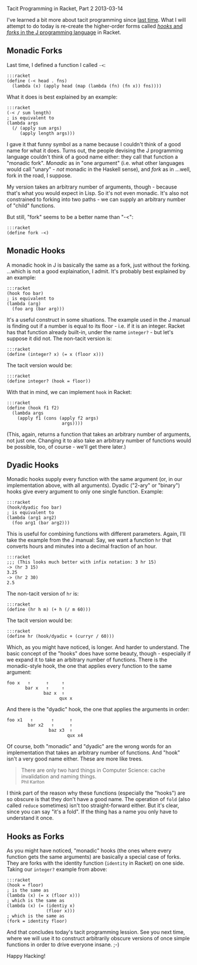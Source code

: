 Tacit Programming in Racket, Part 2
2013-03-14

I've learned a bit more about tacit programming since
[last time](http://r-wos.org/blog/tacit-racket). What I will attempt
to do today is re-create the higher-order forms called [*hooks* and
*forks* in the J programming language](http://www.jsoftware.com/help/learning/09.htm)
in Racket.

Monadic Forks
-------------

Last time, I defined a function I called `-<`:

    :::racket
    (define (-< head . fns)
      (lambda (x) (apply head (map (lambda (fn) (fn x)) fns))))

What it does is best explained by an example:

    :::racket
    (-< / sum length)
    ; is equivalent to
    (lambda args
      (/ (apply sum args)
         (apply length args)))

I gave it that funny symbol as a name because I couldn't think of a
good name for what it does. Turns out, the people devising the J
programming language couldn't think of a good name either: they
call that function a "monadic fork". *Monadic* as in "one argument" (i.e. what
other languages would call "unary" - *not* monadic in the Haskell sense),
and *fork* as in ...well, fork in the road, I suppose.

My version takes an arbitrary number of arguments, though - because
that's what you would expect in Lisp. So it's not even monadic.
It's also not constrained to forking into two paths - we can
supply an arbitrary number of "child" functions. 

But still, "fork" seems to be a better name than "-<":

    :::racket
    (define fork -<)

Monadic Hooks
-------------

A monadic hook in J is basically the same as a fork, just without the forking.
...which is not a good explaination, I admit. It's probably best explained by
an example:

    :::racket
    (hook foo bar)
    ; is equivalent to
    (lambda (arg)
      (foo arg (bar arg)))

It's a useful construct in some situations. The example used in the J manual is
finding out if a number is equal to its floor - i.e. if it is an integer.
Racket has that function already built-in, under the name `integer?` - but
let's suppose it did not. The non-tacit version is:

    :::racket
    (define (integer? x) (= x (floor x)))

The tacit version would be:

    :::racket
    (define integer? (hook = floor))

With that in mind, we can implement `hook` in Racket:

    :::racket
    (define (hook f1 f2)
      (lambda args
        (apply f1 (cons (apply f2 args)
                         args))))

(This, again, returns a function that takes an arbitrary number of
arguments, not just one. Changing it to also take an arbitrary number
of functions would be possible, too, of course - we'll get there
later.)

Dyadic Hooks
------------

Monadic hooks supply every function with the same argument (or, in
our implementation above, with all arguments). Dyadic
("2-ary" or "binary") hooks give every argument to only one single function.
Example:
    
    :::racket
    (hook/dyadic foo bar)
    ; is equivalent to
    (lambda (arg1 arg2)
      (foo arg1 (bar arg2)))

This is useful for combining functions with different parameters. Again,
I'll take the example from the J manual: Say, we want a function `hr`
that converts hours and minutes into a decimal fraction of an hour.

    :::racket
    ;;; (This looks much better with infix notation: 3 hr 15)
    -> (hr 3 15)
    3.25
    -> (hr 2 30)
    2.5

The non-tacit version of `hr` is:

    :::racket
    (define (hr h m) (+ h (/ m 60)))

The tacit version would be:

    :::racket
    (define hr (hook/dyadic + (curryr / 60)))

Which, as you might have noticed, is longer. And harder to understand.
The basic concept of the "hooks" does have some beauty, though - especially
if we expand it to take an arbitrary number of functions. There is
the monadic-style hook, the one that applies every function to
the same argument:

    foo x   ⇑      ⇑     ⇑
           bar x   ⇑     ⇑
                  baz x  ⇑
                        qux x

And there is the "dyadic" hook, the one that applies the arguments
in order:

    
    foo x1   ⇑       ⇑      ⇑
            bar x2   ⇑      ⇑
                    baz x3  ⇑
                           qux x4
                    
Of course, both "monadic" and "dyadic" are the wrong words for an
implementation that takes an arbitrary number of functions. And
"hook" isn't a very good name either. These are more like trees.

> There are only two hard things in Computer Science: cache invalidation and
> naming things.
> <br><small>Phil Karlton</small>

I think part of the reason why these functions (especially the "hooks") are so
obscure is that they don't have a good name. The operation of `fold` (also
called `reduce` sometimes) isn't too straight-forward either. But it's clear,
since you can say "it's a fold". If the thing has a name you only have to
understand it once.

Hooks as Forks
--------------

As you might have noticed, "monadic" hooks (the ones where every function gets
the same arguments) are basically a special case of forks. They are forks
with the identity function (`identity` in Racket) on one side. Taking our
`integer?` example from above:

    :::racket
    (hook = floor)
    ; is the same as
    (lambda (x) (= x (floor x)))
    ; which is the same as
    (lambda (x) (= (identiy x)
                   (floor x)))
    ; which is the same as
    (fork = identity floor)

And that concludes today's tacit programming lession.
See you next time, where we will use it to construct arbitrarily obscure
versions of once simple functions in order to drive everyone insane. ;-)

Happy Hacking!

